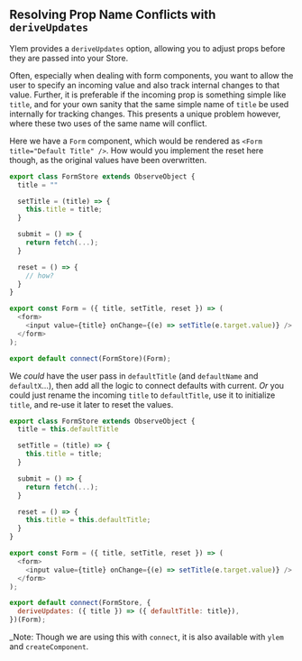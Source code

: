 ## Resolving Prop Name Conflicts with `deriveUpdates`

Ylem provides a `deriveUpdates` option, allowing you to adjust props before they are passed into your Store.

Often, especially when dealing with form components, you want to allow the user to specify an incoming value and also track internal changes to that value. Further, it is preferable if the incoming prop is something simple like `title`, and for your own sanity that the same simple name of `title` be used internally for tracking changes. This presents a unique problem however, where these two uses of the same name will conflict.

Here we have a `Form` component, which would be rendered as `<Form title="Default Title" />`. How would you implement the reset here though, as the original values have been overwritten.

```js
export class FormStore extends ObserveObject {
  title = ""

  setTitle = (title) => {
    this.title = title;
  }

  submit = () => {
    return fetch(...);
  }

  reset = () => {
    // how?
  }
}

export const Form = ({ title, setTitle, reset }) => (
  <form>
    <input value={title} onChange={(e) => setTitle(e.target.value)} />
  </form>
);

export default connect(FormStore)(Form);
```

We *could* have the user pass in `defaultTitle` (and `defaultName` and `defaultX`...), then add all the logic to connect defaults with current. *Or* you could just rename the incoming `title` to `defaultTitle`, use it to initialize `title`, and re-use it later to reset the values.

```js
export class FormStore extends ObserveObject {
  title = this.defaultTitle

  setTitle = (title) => {
    this.title = title;
  }

  submit = () => {
    return fetch(...);
  }

  reset = () => {
    this.title = this.defaultTitle;
  }
}

export const Form = ({ title, setTitle, reset }) => (
  <form>
    <input value={title} onChange={(e) => setTitle(e.target.value)} />
  </form>
);

export default connect(FormStore, {
  deriveUpdates: ({ title }) => ({ defaultTitle: title}),
})(Form);
```

_Note: Though we are using this with `connect`, it is also available with `ylem` and `createComponent`.
